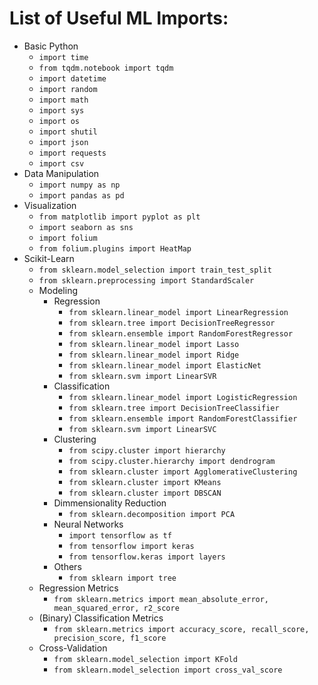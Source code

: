 # List of Useful ML Imports:
- Basic Python
  - `import time`
  - `from tqdm.notebook import tqdm`
  - `import datetime`
  - `import random`
  - `import math`
  - `import sys`
  - `import os`
  - `import shutil`
  - `import json`
  - `import requests`
  - `import csv`
- Data Manipulation
  - `import numpy as np`
  - `import pandas as pd`
- Visualization
  - `from matplotlib import pyplot as plt`
  - `import seaborn as sns`
  - `import folium`
  - `from folium.plugins import HeatMap`
- Scikit-Learn
  - `from sklearn.model_selection import train_test_split`
  - `from sklearn.preprocessing import StandardScaler`
  - Modeling
    - Regression
      - `from sklearn.linear_model import LinearRegression`
      - `from sklearn.tree import DecisionTreeRegressor`
      - `from sklearn.ensemble import RandomForestRegressor`
      - `from sklearn.linear_model import Lasso`
      - `from sklearn.linear_model import Ridge`
      - `from sklearn.linear_model import ElasticNet`
      - `from sklearn.svm import LinearSVR`
    - Classification
      - `from sklearn.linear_model import LogisticRegression`
      - `from sklearn.tree import DecisionTreeClassifier`
      - `from sklearn.ensemble import RandomForestClassifier`
      - `from sklearn.svm import LinearSVC`
    - Clustering
      - `from scipy.cluster import hierarchy`
      - `from scipy.cluster.hierarchy import dendrogram`
      - `from sklearn.cluster import AgglomerativeClustering`
      - `from sklearn.cluster import KMeans`
      - `from sklearn.cluster import DBSCAN`
    - Dimmensionality Reduction
      - `from sklearn.decomposition import PCA`
    - Neural Networks
      - `import tensorflow as tf`
      - `from tensorflow import keras`
      - `from tensorflow.keras import layers`
    - Others
      - `from sklearn import tree`
  - Regression Metrics
    - `from sklearn.metrics import mean_absolute_error, mean_squared_error, r2_score`
  - (Binary) Classification Metrics
    - `from sklearn.metrics import accuracy_score, recall_score, precision_score, f1_score`
  - Cross-Validation
    - `from sklearn.model_selection import KFold`
    - `from sklearn.model_selection import cross_val_score`

